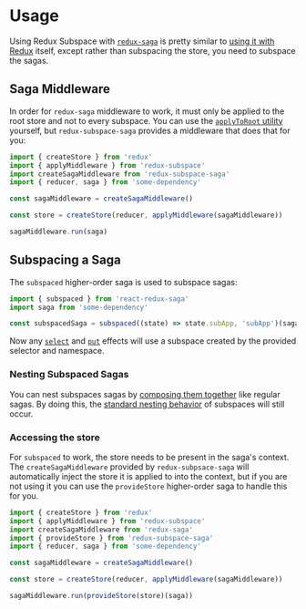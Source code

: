 # Usage

Using Redux Subspace with [`redux-saga`](https://redux-saga.js.org/) is pretty similar to [using it with Redux](/docs/basics/CreatingSubspaces.md) itself, except rather than subspacing the store, you need to subspace the sagas.

## Saga Middleware

In order for `redux-saga` middleware to work, it must only be applied to the root store and not to every subspace.  You can use the [`applyToRoot` utility](/docs/advanced/middleware/README.md#applyToRoot) yourself, but `redux-subspace-saga` provides a middleware that does that for you:

```javascript
import { createStore } from 'redux'
import { applyMiddleware } from 'redux-subspace'
import createSagaMiddleware from 'redux-subspace-saga'
import { reducer, saga } from 'some-dependency'

const sagaMiddleware = createSagaMiddleware()

const store = createStore(reducer, applyMiddleware(sagaMiddleware))

sagaMiddleware.run(saga)
```

## Subspacing a Saga

The `subspaced` higher-order saga is used to subspace sagas:

```javascript
import { subspaced } from 'react-redux-saga'
import saga from 'some-dependency'

const subspacedSaga = subspaced((state) => state.subApp, 'subApp')(saga)
```

Now any [`select`](https://redux-saga.js.org/docs/api/#selectselector-args) and [`put`](https://redux-saga.js.org/docs/api/#putaction) effects will use a subspace created by the provided selector and namespace.

### Nesting Subspaced Sagas

You can nest subspaces sagas by [composing them together](https://redux-saga.js.org/docs/advanced/ComposingSagas.html) like regular sagas. By doing this, the [standard nesting behavior](/docs/advanced/NestingSubspaces.md) of subspaces will still occur.

### Accessing the store

For `subspaced` to work, the store needs to be present in the saga's context. The `createSagaMiddleware` provided by `redux-subpsace-saga` will automatically inject the store it is applied to into the context, but if you are not using it you can use the `provideStore` higher-order saga to handle this for you.

```javascript
import { createStore } from 'redux'
import { applyMiddleware } from 'redux-subspace'
import createSagaMiddleware from 'redux-saga'
import { provideStore } from 'redux-subspace-saga'
import { reducer, saga } from 'some-dependency'

const sagaMiddleware = createSagaMiddleware()

const store = createStore(reducer, applyMiddleware(sagaMiddleware))

sagaMiddleware.run(provideStore(store)(saga))
```

